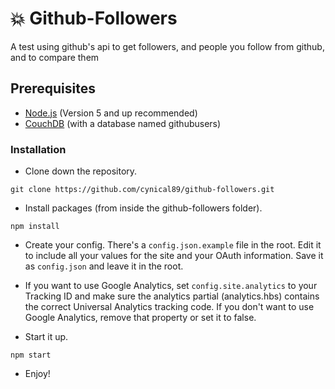 # :collision: Github-Followers
A test using github's api to get followers, and people you follow from github, and to compare them

## Prerequisites
* [Node.js](https://nodejs.org/en/) (Version 5 and up recommended)
* [CouchDB](http://couchdb.apache.org) (with a database named githubusers)

### Installation

* Clone down the repository.
```
git clone https://github.com/cynical89/github-followers.git
```

* Install packages (from inside the github-followers folder).
```
npm install
```

* Create your config.  There's a `config.json.example` file in the root.  Edit it to include all your values for the site and your OAuth information.  Save it as `config.json` and leave it in the root.

* If you want to use Google Analytics, set `config.site.analytics` to your Tracking ID and make sure the analytics partial (analytics.hbs) contains the correct Universal Analytics tracking code.  If you don't want to use Google Analytics, remove that property or set it to false.

* Start it up.
```
npm start
```

* Enjoy!
